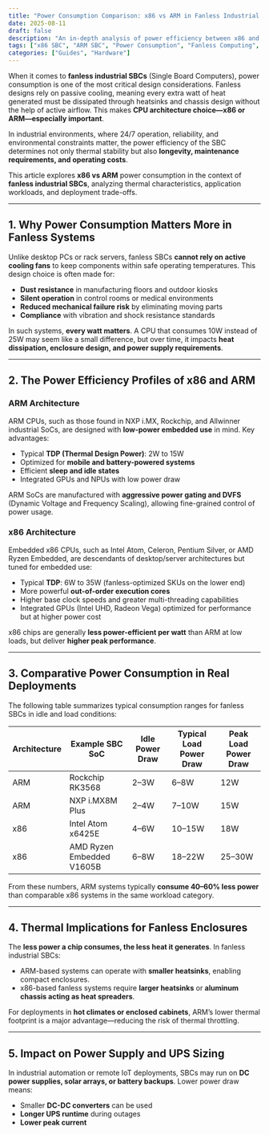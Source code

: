 ```yaml
---
title: "Power Consumption Comparison: x86 vs ARM in Fanless Industrial SBCs"
date: 2025-08-11
draft: false
description: "An in-depth analysis of power efficiency between x86 and ARM architectures in fanless industrial SBC designs, exploring thermal performance, battery life, and deployment considerations."
tags: ["x86 SBC", "ARM SBC", "Power Consumption", "Fanless Computing", "Industrial SBC"]
categories: ["Guides", "Hardware"]
---
```


When it comes to **fanless industrial SBCs** (Single Board Computers), power consumption is one of the most critical design considerations. Fanless designs rely on passive cooling, meaning every extra watt of heat generated must be dissipated through heatsinks and chassis design without the help of active airflow. This makes **CPU architecture choice—x86 or ARM—especially important**.

In industrial environments, where 24/7 operation, reliability, and environmental constraints matter, the power efficiency of the SBC determines not only thermal stability but also **longevity, maintenance requirements, and operating costs**.

This article explores **x86 vs ARM** power consumption in the context of **fanless industrial SBCs**, analyzing thermal characteristics, application workloads, and deployment trade-offs.

---

## 1. Why Power Consumption Matters More in Fanless Systems

Unlike desktop PCs or rack servers, fanless SBCs **cannot rely on active cooling fans** to keep components within safe operating temperatures. This design choice is often made for:

- **Dust resistance** in manufacturing floors and outdoor kiosks  
- **Silent operation** in control rooms or medical environments  
- **Reduced mechanical failure risk** by eliminating moving parts  
- **Compliance** with vibration and shock resistance standards  

In such systems, **every watt matters**. A CPU that consumes 10W instead of 25W may seem like a small difference, but over time, it impacts **heat dissipation, enclosure design, and power supply requirements**.

---

## 2. The Power Efficiency Profiles of x86 and ARM

### ARM Architecture
ARM CPUs, such as those found in NXP i.MX, Rockchip, and Allwinner industrial SoCs, are designed with **low-power embedded use** in mind. Key advantages:
- Typical **TDP (Thermal Design Power)**: 2W to 15W  
- Optimized for **mobile and battery-powered systems**  
- Efficient **sleep and idle states**  
- Integrated GPUs and NPUs with low power draw  

ARM SoCs are manufactured with **aggressive power gating and DVFS** (Dynamic Voltage and Frequency Scaling), allowing fine-grained control of power usage.

### x86 Architecture
Embedded x86 CPUs, such as Intel Atom, Celeron, Pentium Silver, or AMD Ryzen Embedded, are descendants of desktop/server architectures but tuned for embedded use:
- Typical **TDP**: 6W to 35W (fanless-optimized SKUs on the lower end)  
- More powerful **out-of-order execution cores**  
- Higher base clock speeds and greater multi-threading capabilities  
- Integrated GPUs (Intel UHD, Radeon Vega) optimized for performance but at higher power cost  

x86 chips are generally **less power-efficient per watt** than ARM at low loads, but deliver **higher peak performance**.

---

## 3. Comparative Power Consumption in Real Deployments

The following table summarizes typical consumption ranges for fanless SBCs in idle and load conditions:

| Architecture | Example SBC SoC | Idle Power Draw | Typical Load Power Draw | Peak Load Power Draw |
|--------------|-----------------|----------------|-------------------------|----------------------|
| ARM          | Rockchip RK3568 | 2–3W           | 6–8W                    | 12W                  |
| ARM          | NXP i.MX8M Plus | 2–4W           | 7–10W                   | 15W                  |
| x86          | Intel Atom x6425E | 4–6W         | 10–15W                  | 18W                  |
| x86          | AMD Ryzen Embedded V1605B | 6–8W | 18–22W                  | 25–30W               |

From these numbers, ARM systems typically **consume 40–60% less power** than comparable x86 systems in the same workload category.

---

## 4. Thermal Implications for Fanless Enclosures

The **less power a chip consumes, the less heat it generates**. In fanless industrial SBCs:
- ARM-based systems can operate with **smaller heatsinks**, enabling compact enclosures.  
- x86-based fanless systems require **larger heatsinks** or **aluminum chassis acting as heat spreaders**.  

For deployments in **hot climates or enclosed cabinets**, ARM’s lower thermal footprint is a major advantage—reducing the risk of thermal throttling.

---

## 5. Impact on Power Supply and UPS Sizing

In industrial automation or remote IoT deployments, SBCs may run on **DC power supplies, solar arrays, or battery backups**. Lower power draw means:
- Smaller **DC-DC converters** can be used  
- **Longer UPS runtime** during outages  
- **Lower peak current**